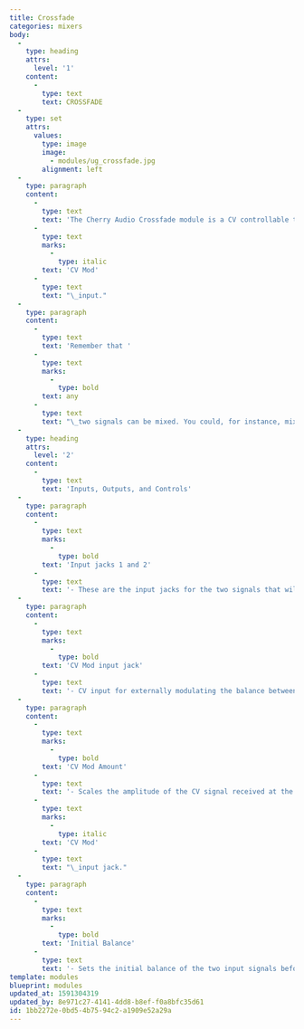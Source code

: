 ```yaml
---
title: Crossfade
categories: mixers
body:
  -
    type: heading
    attrs:
      level: '1'
    content:
      -
        type: text
        text: CROSSFADE
  -
    type: set
    attrs:
      values:
        type: image
        image:
          - modules/ug_crossfade.jpg
        alignment: left
  -
    type: paragraph
    content:
      -
        type: text
        text: 'The Cherry Audio Crossfade module is a CV controllable two channel mixer, usable with both audio and control signals. This module smoothly mixes between two input signals with a single knob and/or the '
      -
        type: text
        marks:
          -
            type: italic
        text: 'CV Mod'
      -
        type: text
        text: "\_input."
  -
    type: paragraph
    content:
      -
        type: text
        text: 'Remember that '
      -
        type: text
        marks:
          -
            type: bold
        text: any
      -
        type: text
        text: "\_two signals can be mixed. You could, for instance, mix two LFOs together to create a more complex shape, combine two different CV sequences, or even modulate between a sync signal and an oscillator if you were so inclined! Or maybe you’d rather use it like a DJ crossfader and mix between two drum beats."
  -
    type: heading
    attrs:
      level: '2'
    content:
      -
        type: text
        text: 'Inputs, Outputs, and Controls'
  -
    type: paragraph
    content:
      -
        type: text
        marks:
          -
            type: bold
        text: 'Input jacks 1 and 2'
      -
        type: text
        text: '- These are the input jacks for the two signals that will be mixed together.'
  -
    type: paragraph
    content:
      -
        type: text
        marks:
          -
            type: bold
        text: 'CV Mod input jack'
      -
        type: text
        text: '- CV input for externally modulating the balance between the two input signals.'
  -
    type: paragraph
    content:
      -
        type: text
        marks:
          -
            type: bold
        text: 'CV Mod Amount'
      -
        type: text
        text: '- Scales the amplitude of the CV signal received at the '
      -
        type: text
        marks:
          -
            type: italic
        text: 'CV Mod'
      -
        type: text
        text: "\_input jack."
  -
    type: paragraph
    content:
      -
        type: text
        marks:
          -
            type: bold
        text: 'Initial Balance'
      -
        type: text
        text: '- Sets the initial balance of the two input signals before any CV modulation. It can also be used to manually mix between the two signals. Assign this knob to a midi controller’s slider to create a DJ-style crossfader.'
template: modules
blueprint: modules
updated_at: 1591304319
updated_by: 8e971c27-4141-4dd8-b8ef-f0a8bfc35d61
id: 1bb2272e-0bd5-4b75-94c2-a1909e52a29a
---
```

